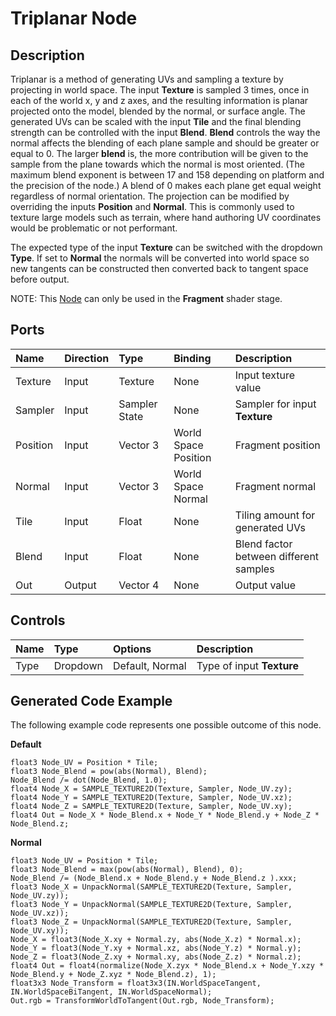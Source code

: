 # Triplanar Node

## Description

Triplanar is a method of generating UVs and sampling a texture by projecting in world space. The input **Texture** is sampled 3 times, once in each of the world x, y and z axes, and the resulting information is planar projected onto the model, blended by the normal, or surface angle. The generated UVs can be scaled with the input **Tile** and the final blending strength can be controlled with the input **Blend**. **Blend** controls the way the normal affects the blending of each plane sample and should be greater or equal to 0. The larger **blend** is, the more contribution will be given to the sample from the plane towards which the normal is most oriented. (The maximum blend exponent is between 17 and 158 depending on platform and the precision of the node.) A blend of 0 makes each plane get equal weight regardless of normal orientation. The projection can be modified by overriding the inputs **Position** and **Normal**. This is commonly used to texture large models such as terrain, where hand authoring UV coordinates would be problematic or not performant.

The expected type of the input **Texture** can be switched with the dropdown **Type**. If set to **Normal** the normals will be converted into world space so new tangents can be constructed then converted back to tangent space before output.

NOTE: This [Node](Node.md) can only be used in the **Fragment** shader stage.

## Ports

| Name        | Direction           | Type  | Binding | Description |
|:------------ |:-------------|:-----|:---|:---|
| Texture      | Input | Texture | None | Input texture value |
| Sampler      | Input | Sampler State | None | Sampler for input **Texture** |
| Position      | Input | Vector 3 | World Space Position | Fragment position |
| Normal      | Input | Vector 3 | World Space Normal | Fragment normal |
| Tile      | Input | Float    | None | Tiling amount for generated UVs |
| Blend      | Input | Float    | None | Blend factor between different samples |
| Out | Output      |    Vector 4 | None | Output value |

## Controls

| Name        | Type           | Options  | Description |
|:------------ |:-------------|:-----|:---|
| Type      | Dropdown | Default, Normal | Type of input **Texture** |

## Generated Code Example

The following example code represents one possible outcome of this node.

**Default**

```
float3 Node_UV = Position * Tile;
float3 Node_Blend = pow(abs(Normal), Blend);
Node_Blend /= dot(Node_Blend, 1.0);
float4 Node_X = SAMPLE_TEXTURE2D(Texture, Sampler, Node_UV.zy);
float4 Node_Y = SAMPLE_TEXTURE2D(Texture, Sampler, Node_UV.xz);
float4 Node_Z = SAMPLE_TEXTURE2D(Texture, Sampler, Node_UV.xy);
float4 Out = Node_X * Node_Blend.x + Node_Y * Node_Blend.y + Node_Z * Node_Blend.z;
```

**Normal**

```
float3 Node_UV = Position * Tile;
float3 Node_Blend = max(pow(abs(Normal), Blend), 0);
Node_Blend /= (Node_Blend.x + Node_Blend.y + Node_Blend.z ).xxx;
float3 Node_X = UnpackNormal(SAMPLE_TEXTURE2D(Texture, Sampler, Node_UV.zy));
float3 Node_Y = UnpackNormal(SAMPLE_TEXTURE2D(Texture, Sampler, Node_UV.xz));
float3 Node_Z = UnpackNormal(SAMPLE_TEXTURE2D(Texture, Sampler, Node_UV.xy));
Node_X = float3(Node_X.xy + Normal.zy, abs(Node_X.z) * Normal.x);
Node_Y = float3(Node_Y.xy + Normal.xz, abs(Node_Y.z) * Normal.y);
Node_Z = float3(Node_Z.xy + Normal.xy, abs(Node_Z.z) * Normal.z);
float4 Out = float4(normalize(Node_X.zyx * Node_Blend.x + Node_Y.xzy * Node_Blend.y + Node_Z.xyz * Node_Blend.z), 1);
float3x3 Node_Transform = float3x3(IN.WorldSpaceTangent, IN.WorldSpaceBiTangent, IN.WorldSpaceNormal);
Out.rgb = TransformWorldToTangent(Out.rgb, Node_Transform);
```
